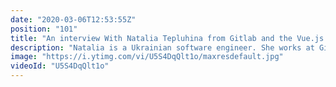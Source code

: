 ```yaml
---
date: "2020-03-06T12:53:55Z"
position: "101"
title: "An interview With Natalia Tepluhina from Gitlab and the Vue.js core team"
description: "Natalia is a Ukrainian software engineer. She works at Gitlab and she is part of the Vue.js core team. Those are the two positions a lot of people desire. We dive deep into how she experienced the amazing gitlab hiring process and how she managed to get through it.\n\nNatalia is humble and kind and she explains how she sees life and what gives some great insights on how to succeed. \n\nIn this video series I interview people that are amazing at their jobs in the tech industry. I try to find out what makes these people shine - how to they deliver such high quality work? What tools and best practices do they recommend?\n\nFind Natalia here:\nhttps://www.nataliatepluhina.com/\nhttps://twitter.com/N_Tepluhina\nhttps://gitlab.com/ntepluhina\n\nFollow me here:\nWebsite: https://timbenniks.nl/\nTwitter: https://twitter.com/timbenniks\nGithub: https://github.com/timbenniks\n\nContent created in collaboration with front-end developer love:\nhttps://vuejs.amsterdam\nhttps://twitter.com/vuejsamsterdam\n\n#interview #gitlab #vuejs"
image: "https://i.ytimg.com/vi/U5S4DqQlt1o/maxresdefault.jpg"
videoId: "U5S4DqQlt1o"
---
```


